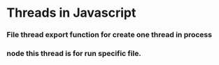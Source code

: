 # Threads in Javascript

### File thread export function for create one thread in process 
### node this thread is for run specific file.
###
###
###
###
###
###
###
###
###
